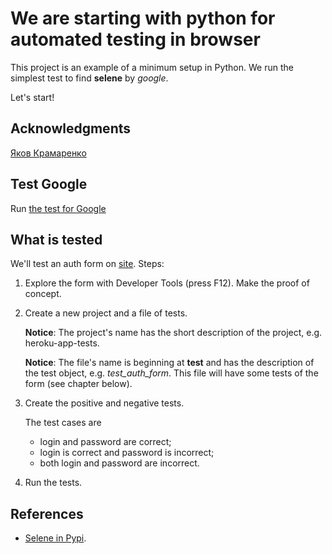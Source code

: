 # We are starting with python for automated testing in browser

This project is an example of a minimum setup in Python.
We run the simplest test to find **selene** by _google_.

Let's start!

## Acknowledgments

[Яков Крамаренко](https://github.com/yashaka)

## Test Google

Run [the test for Google](google_search_selene.py)

## What is tested

We'll test an auth form on [site](http://the-internet.herokuapp.com/login).
Steps:

1. Explore the form with Developer Tools (press F12). Make the proof of concept.
2. Create a new project and a file of tests.

   **Notice**: The project's name has the short description of the project, e.g. heroku-app-tests.

   **Notice**: The file's name is beginning at **test** and has the description of the test object,
   e.g. _test_auth_form_. This file will have some tests of the form (see chapter below).

3. Create the positive and negative tests.

   The test cases are

   - login and password are correct;
   - login is correct and password is incorrect;
   - both login and password are incorrect.

4. Run the tests.

## References

- [Selene in Pypi](https://pypi.org/project/selene/2.0.0b4/).
